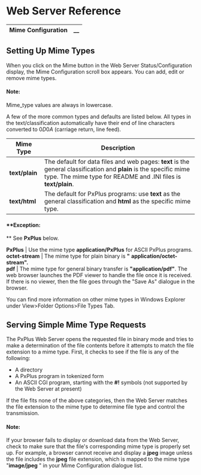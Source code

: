 # Web Server Reference  
  
**Mime Configuration** |  **__**  
---|---  
  
## Setting Up Mime Types

When you click on the Mime button in the Web Server Status/Configuration display, the Mime Configuration scroll box appears. You can add, edit or remove mime types.

#### **Note:**  
Mime_type values are always in lowercase.

A few of the more common types and defaults are listed below. All types in the text/classification automatically have their end of line characters converted to $0D0A$ (carriage return, line feed).

**Mime Type** |  **Description**  
---|---  
**text/plain** |  The default for data files and web pages: **text** is the general classification and **plain** is the specific mime type. The mime type for README and .INI files is **text/plain**.  
**text/html** |  The default for PxPlus programs: use **text** as the general classification and **html** as the specific mime type.

#### **Exception:  
** See **PxPlus** below.  
  
**PxPlus** |  Use the mime type **application/PxPlus** for ASCII PxPlus programs.  
**octet-stream** |  The mime type for plain binary is **"** **application/octet-stream".**  
**pdf** |  The mime type for general binary transfer is **"application/pdf"**. The web browser launches the PDF viewer to handle the file once it is received. If there is no viewer, then the file goes through the "Save As" dialogue in the browser.  
  
You can find more information on other mime types in Windows Explorer under View>Folder Options>File Types Tab.

## Serving Simple Mime Type Requests

The PxPlus Web Server opens the requested file in binary mode and tries to make a determination of the file contents before it attempts to match the file extension to a mime type. First, it checks to see if the file is any of the following:

  * A directory
  * A PxPlus program in tokenized form
  * An ASCII CGI program, starting with the **#!** symbols (not supported by the Web Server at present)



If the file fits none of the above categories, then the Web Server matches the file extension to the mime type to determine file type and control the transmission.

#### **Note:**  
If your browser fails to display or download data from the Web Server, check to make sure that the file's corresponding mime type is properly set up. For example, a browser cannot receive and display a **jpeg** image unless the file includes the **jpeg** file extension, which is mapped to the mime type "**image/jpeg** " in your Mime Configuration dialogue list.
